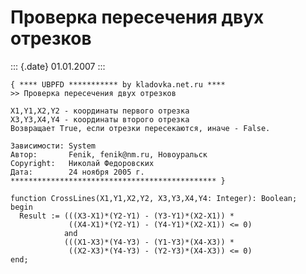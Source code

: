 Проверка пересечения двух отрезков
==================================

::: {.date}
01.01.2007
:::

    { **** UBPFD *********** by kladovka.net.ru ****
    >> Проверка пересечения двух отрезков
     
    X1,Y1,X2,Y2 - координаты первого отрезка
    X3,Y3,X4,Y4 - координаты второго отрезка
    Возвращает True, если отрезки пересекаются, иначе - False.
     
    Зависимости: System
    Автор:       Fenik, fenik@nm.ru, Новоуральск
    Copyright:   Николай Федоровских
    Дата:        24 ноября 2005 г.
    ********************************************** }
     
    function CrossLines(X1,Y1,X2,Y2, X3,Y3,X4,Y4: Integer): Boolean;
    begin
      Result := (((X3-X1)*(Y2-Y1) - (Y3-Y1)*(X2-X1)) *
                 ((X4-X1)*(Y2-Y1) - (Y4-Y1)*(X2-X1)) <= 0)
                and
                (((X1-X3)*(Y4-Y3) - (Y1-Y3)*(X4-X3)) *
                 ((X2-X3)*(Y4-Y3) - (Y2-Y3)*(X4-X3)) <= 0)
    end;
